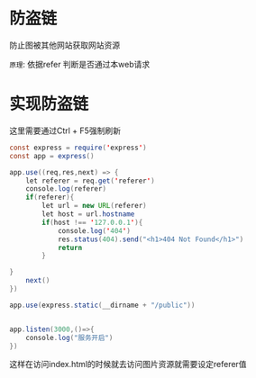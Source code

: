 # 防盗链

防止图被其他网站获取网站资源

`原理`: 依据refer 判断是否通过本web请求

# 实现防盗链

这里需要通过Ctrl + F5强制刷新



```java
const express = require('express')
const app = express()

app.use((req,res,next) => {
    let referer = req.get('referer')
    console.log(referer)
    if(referer){
        let url = new URL(referer)
        let host = url.hostname
        if(host !== '127.0.0.1'){
            console.log('404')
            res.status(404).send("<h1>404 Not Found</h1>")
            return
        }

}
    next()
}) 

app.use(express.static(__dirname + "/public"))


app.listen(3000,()=>{
    console.log("服务开启")
})
```

这样在访问index.html的时候就去访问图片资源就需要设定referer值

